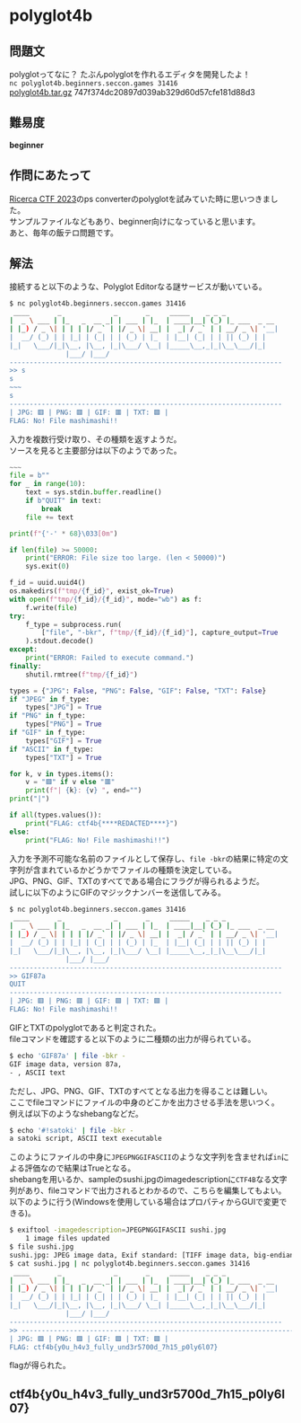 # polyglot4b

## 問題文
polyglotってなに？ たぶんpolyglotを作れるエディタを開発したよ！  
`nc polyglot4b.beginners.seccon.games 31416`  
[polyglot4b.tar.gz](files/polyglot4b.tar.gz) 747f374dc20897d039ab329d60d57cfe181d88d3  

## 難易度
**beginner**  

## 作問にあたって
[Ricerca CTF 2023](https://2023.ctf.ricsec.co.jp/)のps converterのpolyglotを試みていた時に思いつきました。  
サンプルファイルなどもあり、beginner向けになっていると思います。  
あと、毎年の飯テロ問題です。  

## 解法
接続すると以下のような、Polyglot Editorなる謎サービスが動いている。  
```bash
$ nc polyglot4b.beginners.seccon.games 31416
 ____       _             _       _     _____    _ _ _
|  _ \ ___ | |_   _  __ _| | ___ | |_  | ____|__| (_) |_ ___  _ __
| |_) / _ \| | | | |/ _` | |/ _ \| __| |  _| / _` | | __/ _ \| '__|
|  __/ (_) | | |_| | (_| | | (_) | |_  | |__| (_| | | || (_) | |
|_|   \___/|_|\__, |\__, |_|\___/ \__| |_____\__,_|_|\__\___/|_|
              |___/ |___/
--------------------------------------------------------------------
>> s
s
~~~
s
--------------------------------------------------------------------
| JPG: 🟥 | PNG: 🟥 | GIF: 🟥 | TXT: 🟩 |
FLAG: No! File mashimashi!!
```
入力を複数行受け取り、その種類を返すようだ。  
ソースを見ると主要部分は以下のようであった。  
```python
~~~
file = b""
for _ in range(10):
    text = sys.stdin.buffer.readline()
    if b"QUIT" in text:
        break
    file += text

print(f"{'-' * 68}\033[0m")

if len(file) >= 50000:
    print("ERROR: File size too large. (len < 50000)")
    sys.exit(0)

f_id = uuid.uuid4()
os.makedirs(f"tmp/{f_id}", exist_ok=True)
with open(f"tmp/{f_id}/{f_id}", mode="wb") as f:
    f.write(file)
try:
    f_type = subprocess.run(
        ["file", "-bkr", f"tmp/{f_id}/{f_id}"], capture_output=True
    ).stdout.decode()
except:
    print("ERROR: Failed to execute command.")
finally:
    shutil.rmtree(f"tmp/{f_id}")

types = {"JPG": False, "PNG": False, "GIF": False, "TXT": False}
if "JPEG" in f_type:
    types["JPG"] = True
if "PNG" in f_type:
    types["PNG"] = True
if "GIF" in f_type:
    types["GIF"] = True
if "ASCII" in f_type:
    types["TXT"] = True

for k, v in types.items():
    v = "🟩" if v else "🟥"
    print(f"| {k}: {v} ", end="")
print("|")

if all(types.values()):
    print("FLAG: ctf4b{****REDACTED****}")
else:
    print("FLAG: No! File mashimashi!!")
```
入力を予測不可能な名前のファイルとして保存し、`file -bkr`の結果に特定の文字列が含まれているかどうかでファイルの種類を決定している。  
JPG、PNG、GIF、TXTのすべてである場合にフラグが得られるようだ。  
試しに以下のようにGIFのマジックナンバーを送信してみる。  
```bash
$ nc polyglot4b.beginners.seccon.games 31416
 ____       _             _       _     _____    _ _ _
|  _ \ ___ | |_   _  __ _| | ___ | |_  | ____|__| (_) |_ ___  _ __
| |_) / _ \| | | | |/ _` | |/ _ \| __| |  _| / _` | | __/ _ \| '__|
|  __/ (_) | | |_| | (_| | | (_) | |_  | |__| (_| | | || (_) | |
|_|   \___/|_|\__, |\__, |_|\___/ \__| |_____\__,_|_|\__\___/|_|
              |___/ |___/
--------------------------------------------------------------------
>> GIF87a
QUIT
--------------------------------------------------------------------
| JPG: 🟥 | PNG: 🟥 | GIF: 🟩 | TXT: 🟩 |
FLAG: No! File mashimashi!!
```
GIFとTXTのpolyglotであると判定された。  
fileコマンドを確認すると以下のように二種類の出力が得られている。  
```bash
$ echo 'GIF87a' | file -bkr -
GIF image data, version 87a,
- , ASCII text
```
ただし、JPG、PNG、GIF、TXTのすべてとなる出力を得ることは難しい。  
ここでfileコマンドにファイルの中身のどこかを出力させる手法を思いつく。  
例えば以下のようなshebangなどだ。  
```bash
$ echo '#!satoki' | file -bkr -
a satoki script, ASCII text executable
```
このようにファイルの中身に`JPEGPNGGIFASCII`のような文字列を含ませれば`in`による評価なので結果はTrueとなる。  
shebangを用いるか、sampleのsushi.jpgのimagedescriptionに`CTF4B`なる文字列があり、fileコマンドで出力されるとわかるので、こちらを編集してもよい。  
以下のように行う(Windowsを使用している場合はプロパティからGUIで変更できる)。  
```bash
$ exiftool -imagedescription=JPEGPNGGIFASCII sushi.jpg
    1 image files updated
$ file sushi.jpg
sushi.jpg: JPEG image data, Exif standard: [TIFF image data, big-endian, direntries=4, description=JPEGPNGGIFASCII], baseline, precision 8, 1404x790, components 3
$ cat sushi.jpg | nc polyglot4b.beginners.seccon.games 31416
 ____       _             _       _     _____    _ _ _
|  _ \ ___ | |_   _  __ _| | ___ | |_  | ____|__| (_) |_ ___  _ __
| |_) / _ \| | | | |/ _` | |/ _ \| __| |  _| / _` | | __/ _ \| '__|
|  __/ (_) | | |_| | (_| | | (_) | |_  | |__| (_| | | || (_) | |
|_|   \___/|_|\__, |\__, |_|\___/ \__| |_____\__,_|_|\__\___/|_|
              |___/ |___/
--------------------------------------------------------------------
>> --------------------------------------------------------------------
| JPG: 🟩 | PNG: 🟩 | GIF: 🟩 | TXT: 🟩 |
FLAG: ctf4b{y0u_h4v3_fully_und3r5700d_7h15_p0ly6l07}
```
flagが得られた。  

## ctf4b{y0u_h4v3_fully_und3r5700d_7h15_p0ly6l07}